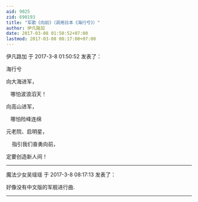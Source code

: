 ```yaml
---
aid: 9025
zid: 690193
title: "军歌《向前》（调用日本《海行兮》）"
author: 伊凡路加
date: 2017-03-08 01:50:52+07:00
lastmod: 2017-03-08 08:17:00+07:00
---
```


伊凡路加 于 2017-3-8 01:50:52 发表了：

海行兮

向大海进军，

&nbsp; &nbsp;哪怕波浪滔天！

向高山进军，

&nbsp; &nbsp;哪怕险峰连绵

元老院、启明星，

&nbsp; &nbsp; 指引我们奋勇向前，

定要创造新人间！

---

魔法少女吴瑶瑶 于 2017-3-8 08:17:13 发表了：

好像没有中文版的军舰进行曲.

---
